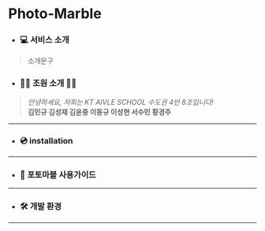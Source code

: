 # Photo-Marble

- ### :computer: 서비스 소개
> 소개문구 <br>

- ### :raising_hand_man: 조원 소개 :raising_hand_woman:
>*안녕하세요, 저희는 KT AIVLE SCHOOL 수도권 4반 8조입니다!* <br>
>**김민규 김성재 김윤중 이동규 이성현 서수민 황경주**
------------------

- ### :cd: installation

-----------------

- ### :game_die: 포토마블 사용가이드

----------------
- ### :hammer_and_wrench: 개발 환경

-----------------
